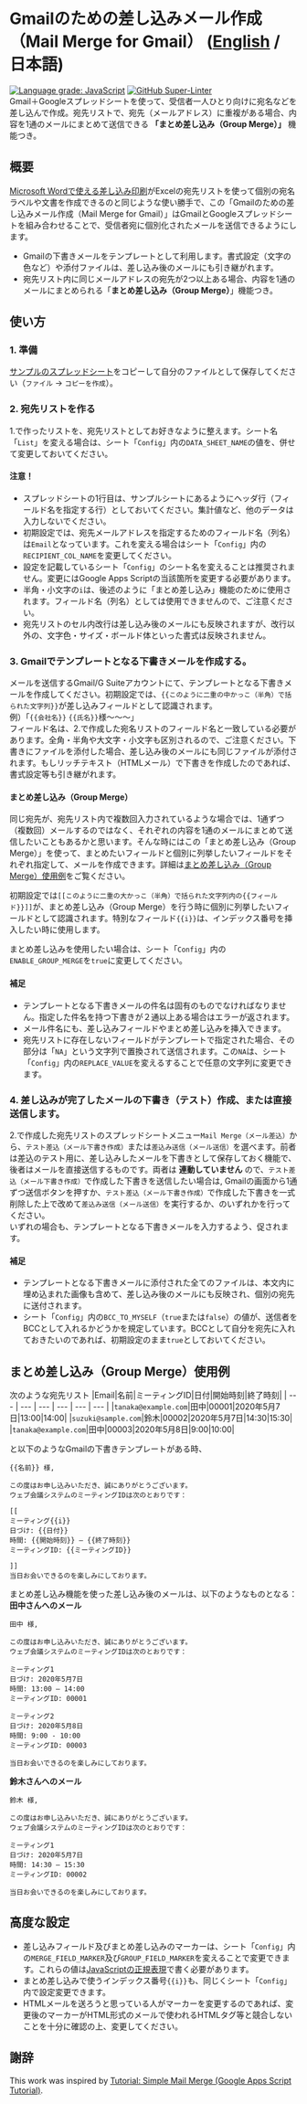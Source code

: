 # Gmailのための差し込みメール作成（Mail Merge for Gmail） ([English](https://github.com/ttsukagoshi/mail-merge-for-gmail) / 日本語)
[![Language grade: JavaScript](https://img.shields.io/lgtm/grade/javascript/g/ttsukagoshi/mail-merge-for-gmail.svg?logo=lgtm&logoWidth=18)](https://lgtm.com/projects/g/ttsukagoshi/mail-merge-for-gmail/context:javascript) [![GitHub Super-Linter](https://github.com/ttsukagoshi/mail-merge-for-gmail/workflows/Lint%20Code%20Base/badge.svg)](https://github.com/marketplace/actions/super-linter)  
Gmail＋Googleスプレッドシートを使って、受信者一人ひとり向けに宛名などを差し込んで作成。宛先リストで、宛先（メールアドレス）に重複がある場合、内容を1通のメールにまとめて送信できる **「まとめ差し込み（Group Merge）」** 機能つき。

## 概要
[Microsoft Wordで使える差し込み印刷](https://support.microsoft.com/ja-jp/office/%e3%83%a1%e3%83%bc%e3%83%ab%e3%80%81%e6%89%8b%e7%b4%99%e3%80%81%e3%83%a9%e3%83%99%e3%83%ab%e3%80%81%e5%b0%81%e7%ad%92%e3%82%92%e4%b8%80%e6%8b%ac%e3%81%ab%e3%81%97%e3%81%a6%e5%b7%ae%e3%81%97%e8%be%bc%e3%81%bf%e5%8d%b0%e5%88%b7%e3%82%92%e4%bd%bf%e7%94%a8%e3%81%99%e3%82%8b-f488ed5b-b849-4c11-9cff-932c49474705?ui=ja-jp&rs=ja-jp&ad=jp)がExcelの宛先リストを使って個別の宛名ラベルや文書を作成できるのと同じような使い勝手で、この「Gmailのための差し込みメール作成（Mail Merge for Gmail）」はGmailとGoogleスプレッドシートを組み合わせることで、受信者宛に個別化されたメールを送信できるようにします。
- Gmailの下書きメールをテンプレートとして利用します。書式設定（文字の色など）や添付ファイルは、差し込み後のメールにも引き継がれます。
- 宛先リスト内に同じメールアドレスの宛先が2つ以上ある場合、内容を1通のメールにまとめられる「**まとめ差し込み（Group Merge）**」機能つき。

## 使い方
### 1. 準備
[サンプルのスプレッドシート](https://docs.google.com/spreadsheets/d/1pVoKzoldYOaEXhbEmpsLJAZqmkB1IDncQ6rTXlbqETY/edit?usp=sharing)をコピーして自分のファイルとして保存してください（`ファイル` -> `コピーを作成`）。

### 2. 宛先リストを作る
1.で作ったリストを、宛先リストとしてお好きなように整えます。シート名「`List`」を変える場合は、シート「`Config`」内の`DATA_SHEET_NAME`の値を、併せて変更しておいてください。 

#### 注意！
- スプレッドシートの1行目は、サンプルシートにあるようにヘッダ行（フィールド名を指定する行）としておいてください。集計値など、他のデータは入力しないでください。
- 初期設定では、宛先メールアドレスを指定するためのフィールド名（列名）は`Email`となっています。これを変える場合はシート「`Config`」内の`RECIPIENT_COL_NAME`を変更してください。
- 設定を記載しているシート「`Config`」のシート名を変えることは推奨されません。変更にはGoogle Apps Scriptの当該箇所を変更する必要があります。
- 半角・小文字の`i`は、後述のように「まとめ差し込み」機能のために使用されます。フィールド名（列名）としては使用できませんので、ご注意ください。
- 宛先リストのセル内改行は差し込み後のメールにも反映されますが、改行以外の、文字色・サイズ・ボールド体といった書式は反映されません。

### 3. Gmailでテンプレートとなる下書きメールを作成する。
メールを送信するGmail/G Suiteアカウントにて、テンプレートとなる下書きメールを作成してください。初期設定では、`{{このように二重の中かっこ（半角）で括られた文字列}}`が差し込みフィールドとして認識されます。  
例）「`{{会社名}}` `{{氏名}}`様〜〜〜」  
フィールド名は、2.で作成した宛名リストのフィールド名と一致している必要があります。全角・半角や大文字・小文字も区別されるので、ご注意ください。下書きにファイルを添付した場合、差し込み後のメールにも同じファイルが添付されます。もしリッチテキスト（HTMLメール）で下書きを作成したのであれば、書式設定等も引き継がれます。

#### まとめ差し込み（Group Merge）
同じ宛先が、宛先リスト内で複数回入力されているような場合では、1通ずつ（複数回）メールするのではなく、それぞれの内容を1通のメールにまとめて送信したいこともあるかと思います。そんな時にはこの「まとめ差し込み（Group Merge）」を使って、まとめたいフィールドと個別に列挙したいフィールドをそれぞれ指定して、メールを作成できます。詳細は[まとめ差し込み（Group Merge）使用例](https://github.com/ttsukagoshi/mail-merge-for-gmail/blob/main/README.ja.md#%E3%81%BE%E3%81%A8%E3%82%81%E5%B7%AE%E3%81%97%E8%BE%BC%E3%81%BFgroup-merge%E4%BD%BF%E7%94%A8%E4%BE%8B)をご覧ください。

初期設定では`[[このように二重の大かっこ（半角）で括られた文字列内の{{フィールド}}]]`が、まとめ差し込み（Group Merge）を行う時に個別に列挙したいフィールドとして認識されます。特別なフィールド`{{i}}`は、インデックス番号を挿入したい時に使用します。  

まとめ差し込みを使用したい場合は、シート「`Config`」内の`ENABLE_GROUP_MERGE`を`true`に変更してください。

#### 補足
- テンプレートとなる下書きメールの件名は固有のものでなければなりません。指定した件名を持つ下書きが２通以上ある場合はエラーが返されます。
- メール件名にも、差し込みフィールドやまとめ差し込みを挿入できます。
- 宛先リストに存在しないフィールドがテンプレートで指定された場合、その部分は「`NA`」という文字列で置換されて送信されます。この`NA`は、シート「`Config`」内の`REPLACE_VALUE`を変えるすることで任意の文字列に変更できます。

### 4. 差し込みが完了したメールの下書き（テスト）作成、または直接送信します。
2.で作成した宛先リストのスプレッドシートメニュー`Mail Merge（メール差込）`から、`テスト差込（メール下書き作成）`または`差込み送信（メール送信）`を選べます。前者は差込のテスト用に、差し込みしたメールを下書きとして保存しておく機能で、後者はメールを直接送信するものです。両者は **連動していません** ので、`テスト差込（メール下書き作成）`で作成した下書きを送信したい場合は, Gmailの画面から1通ずつ送信ボタンを押すか、`テスト差込（メール下書き作成）`で作成した下書きを一式削除した上で改めて`差込み送信（メール送信）`を実行するか、のいずれかを行ってください。  
いずれの場合も、テンプレートとなる下書きメールを入力するよう、促されます。

#### 補足
- テンプレートとなる下書きメールに添付された全てのファイルは、本文内に埋め込まれた画像も含めて、差し込み後のメールにも反映され、個別の宛先に送付されます。
- シート「`Config`」内の`BCC_TO_MYSELF`（`true`または`false`）の値が、送信者をBCCとして入れるかどうかを規定しています。BCCとして自分を宛先に入れておきたいのであれば、初期設定のまま`true`としておいてください。

## まとめ差し込み（Group Merge）使用例
次のような宛先リスト
|Email|名前|ミーティングID|日付|開始時刻|終了時刻|
| --- | --- | --- | --- | --- | --- |
|`tanaka@example.com`|田中|00001|2020年5月7日|13:00|14:00|
|`suzuki@sample.com`|鈴木|00002|2020年5月7日|14:30|15:30|
|`tanaka@example.com`|田中|00003|2020年5月8日|9:00|10:00|

と以下のようなGmailの下書きテンプレートがある時、
```
{{名前}} 様,

この度はお申し込みいただき、誠にありがとうございます。
ウェブ会議システムのミーティングIDは次のとおりです：

[[
ミーティング{{i}}
日づけ: {{日付}}
時間: {{開始時刻}} – {{終了時刻}}
ミーティングID: {{ミーティングID}}

]]
当日お会いできるのを楽しみにしております。
```

まとめ差し込み機能を使った差し込み後のメールは、以下のようなものとなる：  
**田中さんへのメール**
```
田中 様,

この度はお申し込みいただき、誠にありがとうございます。
ウェブ会議システムのミーティングIDは次のとおりです：

ミーティング1
日づけ: 2020年5月7日
時間: 13:00 – 14:00
ミーティングID: 00001

ミーティング2
日づけ: 2020年5月8日
時間: 9:00 - 10:00
ミーティングID: 00003

当日お会いできるのを楽しみにしております。
```

**鈴木さんへのメール**
```
鈴木 様,

この度はお申し込みいただき、誠にありがとうございます。
ウェブ会議システムのミーティングIDは次のとおりです：

ミーティング1
日づけ: 2020年5月7日
時間: 14:30 – 15:30
ミーティングID: 00002

当日お会いできるのを楽しみにしております。
```

## 高度な設定
- 差し込みフィールド及びまとめ差し込みのマーカーは、シート「`Config`」内の`MERGE_FIELD_MARKER`及び`GROUP_FIELD_MARKER`を変えることで変更できます。これらの値は[JavaScriptの正規表現](https://developer.mozilla.org/ja/docs/Web/JavaScript/Guide/Regular_Expressions)で書く必要があります。
- まとめ差し込みで使うインデックス番号`{{i}}`も、同じくシート「`Config`」内で設定変更できます。
- HTMLメールを送ろうと思っている人がマーカーを変更するのであれば、変更後のマーカーがHTML形式のメールで使われるHTMLタグ等と競合しないことを十分に確認の上、変更してください。

## 謝辞
This work was inspired by [Tutorial: Simple Mail Merge (Google Apps Script Tutorial)](https://developers.google.com/apps-script/articles/mail_merge).

